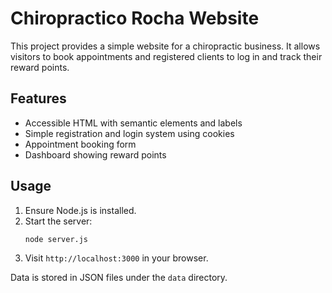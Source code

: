 # Chiropractico Rocha Website

This project provides a simple website for a chiropractic business. It allows visitors to book appointments and registered clients to log in and track their reward points.

## Features

- Accessible HTML with semantic elements and labels
- Simple registration and login system using cookies
- Appointment booking form
- Dashboard showing reward points

## Usage

1. Ensure Node.js is installed.
2. Start the server:
   ```bash
   node server.js
   ```
3. Visit `http://localhost:3000` in your browser.

Data is stored in JSON files under the `data` directory.
